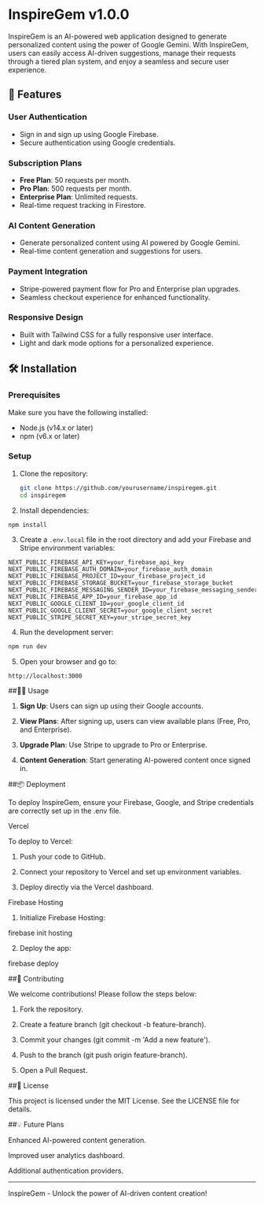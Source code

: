 # InspireGem v1.0.0

InspireGem is an AI-powered web application designed to generate personalized content using the power of Google Gemini. With InspireGem, users can easily access AI-driven suggestions, manage their requests through a tiered plan system, and enjoy a seamless and secure user experience.

## 🚀 Features

### User Authentication
- Sign in and sign up using Google Firebase.
- Secure authentication using Google credentials.

### Subscription Plans
- **Free Plan**: 50 requests per month.
- **Pro Plan**: 500 requests per month.
- **Enterprise Plan**: Unlimited requests.
- Real-time request tracking in Firestore.

### AI Content Generation
- Generate personalized content using AI powered by Google Gemini.
- Real-time content generation and suggestions for users.

### Payment Integration
- Stripe-powered payment flow for Pro and Enterprise plan upgrades.
- Seamless checkout experience for enhanced functionality.

### Responsive Design
- Built with Tailwind CSS for a fully responsive user interface.
- Light and dark mode options for a personalized experience.

## 🛠️ Installation

### Prerequisites
Make sure you have the following installed:
- Node.js (v14.x or later)
- npm (v6.x or later)

### Setup
1. Clone the repository:
   ```bash
   git clone https://github.com/yourusername/inspiregem.git
   cd inspiregem
   ```
2. Install dependencies:
```bash
npm install
```
3. Create a ```.env.local``` file in the root directory and add your Firebase and Stripe environment variables:
```.env.local
NEXT_PUBLIC_FIREBASE_API_KEY=your_firebase_api_key
NEXT_PUBLIC_FIREBASE_AUTH_DOMAIN=your_firebase_auth_domain
NEXT_PUBLIC_FIREBASE_PROJECT_ID=your_firebase_project_id
NEXT_PUBLIC_FIREBASE_STORAGE_BUCKET=your_firebase_storage_bucket
NEXT_PUBLIC_FIREBASE_MESSAGING_SENDER_ID=your_firebase_messaging_sender_id
NEXT_PUBLIC_FIREBASE_APP_ID=your_firebase_app_id
NEXT_PUBLIC_GOOGLE_CLIENT_ID=your_google_client_id
NEXT_PUBLIC_GOOGLE_CLIENT_SECRET=your_google_client_secret
NEXT_PUBLIC_STRIPE_SECRET_KEY=your_stripe_secret_key
```
4. Run the development server:
```bash
npm run dev
```
5. Open your browser and go to:
```
http://localhost:3000
```

##🧑‍💻 Usage

1. **Sign Up**: Users can sign up using their Google accounts.


2. **View Plans**: After signing up, users can view available plans (Free, Pro, and Enterprise).


3. **Upgrade Plan**: Use Stripe to upgrade to Pro or Enterprise.


4. **Content Generation**: Start generating AI-powered content once signed in.

##📦 Deployment

To deploy InspireGem, ensure your Firebase, Google, and Stripe credentials are correctly set up in the .env file.

Vercel

To deploy to Vercel:

1. Push your code to GitHub.


2. Connect your repository to Vercel and set up environment variables.


3. Deploy directly via the Vercel dashboard.



Firebase Hosting

1. Initialize Firebase Hosting:

firebase init hosting


2. Deploy the app:

firebase deploy



##🤝 Contributing

We welcome contributions! Please follow the steps below:

1. Fork the repository.


2. Create a feature branch (git checkout -b feature-branch).


3. Commit your changes (git commit -m 'Add a new feature').


4. Push to the branch (git push origin feature-branch).


5. Open a Pull Request.



##📝 License

This project is licensed under the MIT License. See the LICENSE file for details.

##💡 Future Plans

Enhanced AI-powered content generation.

Improved user analytics dashboard.

Additional authentication providers.



---

InspireGem - Unlock the power of AI-driven content creation!
